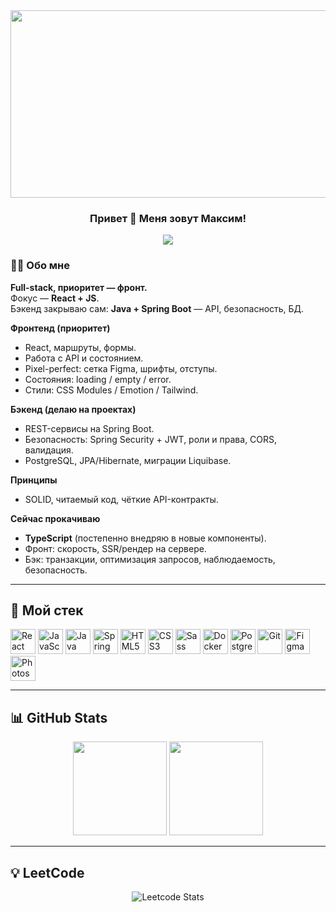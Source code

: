 <div align="center">
  <img src="https://user-images.githubusercontent.com/74038190/225813708-98b745f2-7d22-48cf-9150-083f1b00d6c9.gif" height="300" width="600" />
</div>  

### <div align="center">Привет 👋 Меня зовут Максим!</div>  

<div align="center">
  <img src="https://komarev.com/ghpvc/?username=malishkreet2&style=flat-square" />
</div>  

### 👨‍💻 Обо мне

**Full-stack, приоритет — фронт.**  
Фокус — **React + JS**.  
Бэкенд закрываю сам: **Java + Spring Boot** — API, безопасность, БД.

**Фронтенд (приоритет)**  
- React, маршруты, формы.  
- Работа с API и состоянием.  
- Pixel-perfect: сетка Figma, шрифты, отступы.  
- Состояния: loading / empty / error.  
- Стили: CSS Modules / Emotion / Tailwind.

**Бэкенд (делаю на проектах)**  
- REST-сервисы на Spring Boot.  
- Безопасность: Spring Security + JWT, роли и права, CORS, валидация.  
- PostgreSQL, JPA/Hibernate, миграции Liquibase.

**Принципы**  
- SOLID, читаемый код, чёткие API-контракты.

**Сейчас прокачиваю**  
- **TypeScript** (постепенно внедряю в новые компоненты).  
- Фронт: скорость, SSR/рендер на сервере.  
- Бэк: транзакции, оптимизация запросов, наблюдаемость, безопасность.


---

## 🚀 Мой стек

<div align="left">
  <img src="https://profilinator.rishav.dev/skills-assets/react-original-wordmark.svg" alt="React" height="40" />
  <img src="https://profilinator.rishav.dev/skills-assets/javascript-original.svg" alt="JavaScript" height="40" />
  <img src="https://profilinator.rishav.dev/skills-assets/java-original-wordmark.svg" alt="Java" height="40" />
  <img src="https://profilinator.rishav.dev/skills-assets/springio-icon.svg" alt="Spring" height="40" />
  <img src="https://profilinator.rishav.dev/skills-assets/html5-original-wordmark.svg" alt="HTML5" height="40" />
  <img src="https://profilinator.rishav.dev/skills-assets/css3-original-wordmark.svg" alt="CSS3" height="40" />
  <img src="https://profilinator.rishav.dev/skills-assets/sass-original.svg" alt="Sass" height="40" />
  <img src="https://profilinator.rishav.dev/skills-assets/docker-original-wordmark.svg" alt="Docker" height="40" />
  <img src="https://profilinator.rishav.dev/skills-assets/postgresql-original-wordmark.svg" alt="PostgreSQL" height="40" />
  <img src="https://profilinator.rishav.dev/skills-assets/git-scm-icon.svg" alt="Git" height="40" />
  <img src="https://profilinator.rishav.dev/skills-assets/figma-icon.svg" alt="Figma" height="40" />
  <img src="https://profilinator.rishav.dev/skills-assets/photoshop-plain.svg" alt="Photoshop" height="40" />

</div>

---

## 📊 GitHub Stats

<div align="center">
  <img src="https://github-readme-stats.vercel.app/api?username=malishkreet&show_icons=true&count_private=true&hide_border=true" height="150" />
  <img src="https://github-readme-stats.vercel.app/api/top-langs/?username=malishkreet&hide_border=true&layout=compact" height="150" />
</div>

---

## 💡 LeetCode

<div align="center">

<img src="https://leetcard.jacoblin.cool/MaximZaikin?theme=dark&font=Happy%20Monkey" alt="Leetcode Stats" />

</div>

